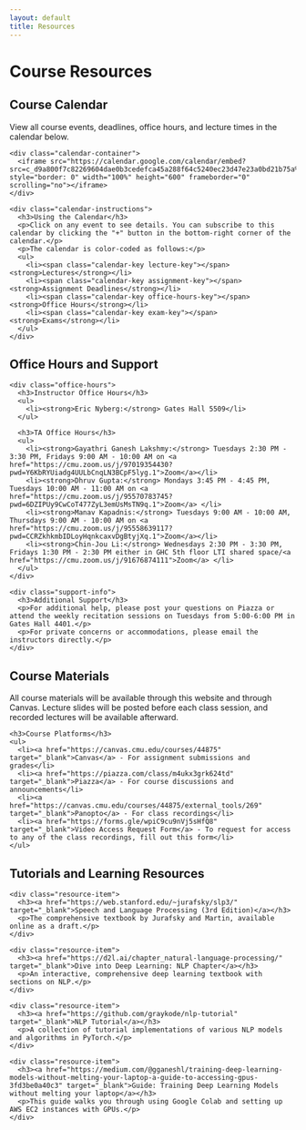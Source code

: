 ```yaml
---
layout: default
title: Resources
---
```


<div class="page-header">
  <h1>Course Resources</h1>
</div>

<div class="card">
    <h2>Course Calendar</h2>
    <p>View all course events, deadlines, office hours, and lecture times in the calendar below.</p>
    
    <div class="calendar-container">
      <iframe src="https://calendar.google.com/calendar/embed?src=c_d9a800f7c82269604dae0b3cedefca45a288f64c5240ec23d47e23a0bd21b75a%40group.calendar.google.com&ctz=America%2FNew_York" style="border: 0" width="100%" height="600" frameborder="0" scrolling="no"></iframe>
    </div>
    
    <div class="calendar-instructions">
      <h3>Using the Calendar</h3>
      <p>Click on any event to see details. You can subscribe to this calendar by clicking the "+" button in the bottom-right corner of the calendar.</p>
      <p>The calendar is color-coded as follows:</p>
      <ul>
        <li><span class="calendar-key lecture-key"></span> <strong>Lectures</strong></li>
        <li><span class="calendar-key assignment-key"></span> <strong>Assignment Deadlines</strong></li>
        <li><span class="calendar-key office-hours-key"></span> <strong>Office Hours</strong></li>
        <li><span class="calendar-key exam-key"></span> <strong>Exams</strong></li>
      </ul>
    </div>
  </div>


<div class="card">
    <h2>Office Hours and Support</h2>
    
    <div class="office-hours">
      <h3>Instructor Office Hours</h3>
      <ul>
        <li><strong>Eric Nyberg:</strong> Gates Hall 5509</li>
      </ul>
      
      <h3>TA Office Hours</h3>
      <ul>
        <li><strong>Gayathri Ganesh Lakshmy:</strong> Tuesdays 2:30 PM - 3:30 PM, Fridays 9:00 AM - 10:00 AM on <a href="https://cmu.zoom.us/j/97019354430?pwd=Y6KbRYUiadg4UULbCnqLN3BCpF5lyg.1">Zoom</a></li>
        <li><strong>Dhruv Gupta:</strong> Mondays 3:45 PM - 4:45 PM, Tuesdays 10:00 AM - 11:00 AM on <a href="https://cmu.zoom.us/j/95570783745?pwd=6DZIPUy9CwCoT477ZyL3emUsMsTN9q.1">Zoom</a> </li>
        <li><strong>Manav Kapadnis:</strong> Tuesdays 9:00 AM - 10:00 AM, Thursdays 9:00 AM - 10:00 AM on <a href="https://cmu.zoom.us/j/95558639117?pwd=CCRZkhkmbIDLoyHqnkcaxvDgBtyjXq.1">Zoom</a></li>
        <li><strong>Chin-Jou Li:</strong> Wednesdays 2:30 PM - 3:30 PM, Fridays 1:30 PM - 2:30 PM either in GHC 5th floor LTI shared space/<a href="https://cmu.zoom.us/j/91676874111">Zoom</a> </li>
      </ul>
    </div>
    
    <div class="support-info">
      <h3>Additional Support</h3>
      <p>For additional help, please post your questions on Piazza or attend the weekly recitation sessions on Tuesdays from 5:00-6:00 PM in Gates Hall 4401.</p>
      <p>For private concerns or accommodations, please email the instructors directly.</p>
    </div>
  </div>
  

<div class="resources-content">
  <div class="card">
    <h2>Course Materials</h2>
    <p>All course materials will be available through this website and through Canvas. Lecture slides will be posted before each class session, and recorded lectures will be available afterward.</p>
    
    <h3>Course Platforms</h3>
    <ul>
      <li><a href="https://canvas.cmu.edu/courses/44875" target="_blank">Canvas</a> - For assignment submissions and grades</li>
      <li><a href="https://piazza.com/class/m4ukx3grk624td" target="_blank">Piazza</a> - For course discussions and announcements</li>
      <li><a href="https://canvas.cmu.edu/courses/44875/external_tools/269" target="_blank">Panopto</a> - For class recordings</li>
      <li><a href="https://forms.gle/wpiC9cu9nVj5sHfQ8" target="_blank">Video Access Request Form</a> - To request for access to any of the class recordings, fill out this form</li>
    </ul>
  </div>
  
  <div class="card">
    <h2>Tutorials and Learning Resources</h2>
    
    <div class="resource-item">
      <h3><a href="https://web.stanford.edu/~jurafsky/slp3/" target="_blank">Speech and Language Processing (3rd Edition)</a></h3>
      <p>The comprehensive textbook by Jurafsky and Martin, available online as a draft.</p>
    </div>
    
    <div class="resource-item">
      <h3><a href="https://d2l.ai/chapter_natural-language-processing/" target="_blank">Dive into Deep Learning: NLP Chapter</a></h3>
      <p>An interactive, comprehensive deep learning textbook with sections on NLP.</p>
    </div>
    
    <div class="resource-item">
      <h3><a href="https://github.com/graykode/nlp-tutorial" target="_blank">NLP Tutorial</a></h3>
      <p>A collection of tutorial implementations of various NLP models and algorithms in PyTorch.</p>
    </div>
    
    <div class="resource-item">
      <h3><a href="https://medium.com/@gganeshl/training-deep-learning-models-without-melting-your-laptop-a-guide-to-accessing-gpus-3fd3be0a40c3" target="_blank">Guide: Training Deep Learning Models without melting your laptop</a></h3>
      <p>This guide walks you through using Google Colab and setting up AWS EC2 instances with GPUs.</p>
    </div>
  </div>
</div>